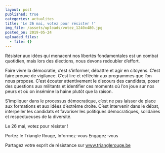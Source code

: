 ```yaml
---
layout: post
published: true
categories: actualites
title: 'Le 26 mai, votez pour résister !'
img_file: /assets/uploads/votez_1240x480.jpg
posted_on: 2019-05-24
uploaded_files:
  - file: {}
---
```

Résister aux idées qui menacent nos libertés fondamentales est un combat quotidien, mais lors des élections, nous devons redoubler d’effort.

Faire vivre la démocratie, c’est s’informer, débattre et agir en citoyens. C’est faire preuve de vigilance. C’est lire et réfléchir aux programmes que l’on nous propose. C’est écouter attentivement le discours des candidats, poser des questions aux militants et identifier ces moments où l’on joue sur nos peurs et où on insémine la haine plutôt que la raison.

S’impliquer dans le processus démocratique, c’est ne pas 
laisser de place aux formations et aux idées d’extrême droite. C’est intervenir dans le débat, interpeller les candidats et favoriser les politiques démocratiques, solidaires et respectueuses de la diversité.

Le 26 mai, votez pour résister !

Portez le Triangle Rouge, 
Informez-vous
Engagez-vous

Partagez votre esprit de résistance sur 
www.trianglerouge.be
 

